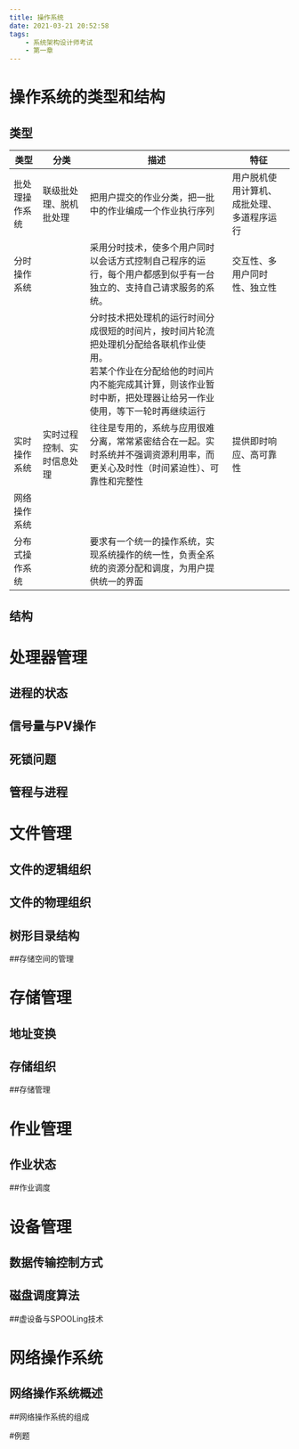 ```yaml
---
title: 操作系统
date: 2021-03-21 20:52:58
tags:
	- 系统架构设计师考试
	- 第一章
---
```




# 操作系统的类型和结构

## 类型

| 类型           | 分类                       | 描述                                                         | 特征                                       |
| -------------- | -------------------------- | ------------------------------------------------------------ | ------------------------------------------ |
| 批处理操作系统 | 联级批处理、脱机批处理     | 把用户提交的作业分类，把一批中的作业编成一个作业执行序列     | 用户脱机使用计算机、成批处理、多道程序运行 |
| 分时操作系统   |                            | 采用分时技术，使多个用户同时以会话方式控制自己程序的运行，每个用户都感到似乎有一台独立的、支持自己请求服务的系统。 | 交互性、多用户同时性、独立性               |
|                |                            | 分时技术把处理机的运行时间分成很短的时间片，按时间片轮流把处理机分配给各联机作业使用。<br />若某个作业在分配给他的时间片内不能完成其计算，则该作业暂时中断，把处理器让给另一作业使用，等下一轮时再继续运行 |                                            |
| 实时操作系统   | 实时过程控制、实时信息处理 | 往往是专用的，系统与应用很难分离，常常紧密结合在一起。实时系统并不强调资源利用率，而更关心及时性（时间紧迫性）、可靠性和完整性 | 提供即时响应、高可靠性                     |
| 网络操作系统   |                            |                                                              |                                            |
| 分布式操作系统 |                            | 要求有一个统一的操作系统，实现系统操作的统一性，负责全系统的资源分配和调度，为用户提供统一的界面 |                                            |



## 结构

# 处理器管理

## 进程的状态

## 信号量与PV操作

## 死锁问题

## 管程与进程

# 文件管理

## 文件的逻辑组织

## 文件的物理组织

## 树形目录结构

##存储空间的管理

# 存储管理

## 地址变换

## 存储组织

##存储管理

# 作业管理

## 作业状态

##作业调度

# 设备管理

## 数据传输控制方式

## 磁盘调度算法

##虚设备与SPOOLing技术

# 网络操作系统

## 网络操作系统概述

##网络操作系统的组成

#例题